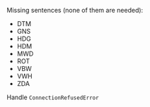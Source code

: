 Missing sentences (none of them are needed):
  - DTM
  - GNS
  - HDG
  - HDM
  - MWD
  - ROT
  - VBW
  - VWH
  - ZDA

Handle `ConnectionRefusedError`